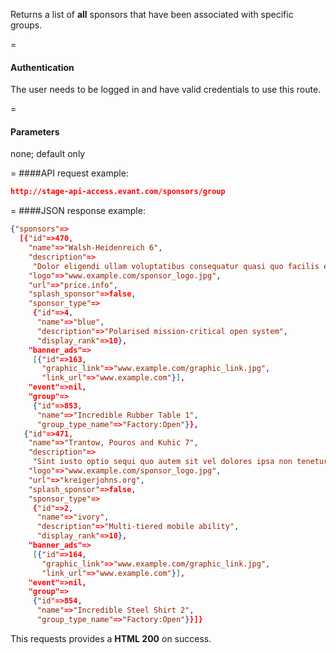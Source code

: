 <!-- --- title: GET /sponsors/group -->

Returns a list of **all** sponsors that have been associated with specific groups.

=
#### Authentication

The user needs to be logged in and have valid credentials to use this route.

=
#### Parameters

none; default only

=
####API request example:
```json
http://stage-api-access.evant.com/sponsors/group
```

=
####JSON response example:

```json
{"sponsors"=>
  [{"id"=>470,
    "name"=>"Walsh-Heidenreich 6",
    "description"=>
     "Dolor eligendi ullam voluptatibus consequatur quasi quo facilis est quas.",
    "logo"=>"www.example.com/sponsor_logo.jpg",
    "url"=>"price.info",
    "splash_sponsor"=>false,
    "sponsor_type"=>
     {"id"=>4,
      "name"=>"blue",
      "description"=>"Polarised mission-critical open system",
      "display_rank"=>10},
    "banner_ads"=>
     [{"id"=>163,
       "graphic_link"=>"www.example.com/graphic_link.jpg",
       "link_url"=>"www.example.com"}],
    "event"=>nil,
    "group"=>
     {"id"=>853,
      "name"=>"Incredible Rubber Table 1",
      "group_type_name"=>"Factory:Open"}},
   {"id"=>471,
    "name"=>"Trantow, Pouros and Kuhic 7",
    "description"=>
     "Sint iusto optio sequi quo autem sit vel dolores ipsa non tenetur saepe.",
    "logo"=>"www.example.com/sponsor_logo.jpg",
    "url"=>"kreigerjohns.org",
    "splash_sponsor"=>false,
    "sponsor_type"=>
     {"id"=>2,
      "name"=>"ivory",
      "description"=>"Multi-tiered mobile ability",
      "display_rank"=>10},
    "banner_ads"=>
     [{"id"=>164,
       "graphic_link"=>"www.example.com/graphic_link.jpg",
       "link_url"=>"www.example.com"}],
    "event"=>nil,
    "group"=>
     {"id"=>854,
      "name"=>"Incredible Steel Shirt 2",
      "group_type_name"=>"Factory:Open"}}]}
```

This requests provides a <strong>HTML 200</strong> on success.